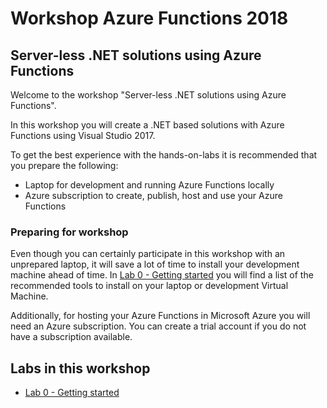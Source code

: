 # Workshop Azure Functions 2018
## Server-less .NET solutions using Azure Functions

Welcome to the workshop "Server-less .NET solutions using Azure Functions". 

In this workshop you will create a .NET based solutions with Azure Functions using Visual Studio 2017.

To get the best experience with the hands-on-labs it is recommended that you prepare the following:
- Laptop for development and running Azure Functions locally
- Azure subscription to create, publish, host and use your Azure Functions

### Preparing for workshop

Even though you can certainly participate in this workshop with an unprepared laptop, it will save a lot of time to install your development machine ahead of time. In [Lab 0 - Getting started](docs/Lab0-GettingStarted.md) you will find a list of the recommended tools to install on your laptop or development Virtual Machine.

Additionally, for hosting your Azure Functions in Microsoft Azure you will need an Azure subscription. You can create a trial account if you do not have a subscription available.

## Labs in this workshop

- [Lab 0 - Getting started](docs/Lab0-GettingStarted.md)